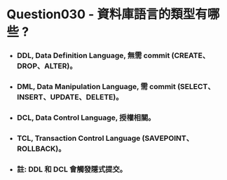 Question030 - 資料庫語言的類型有哪些 ?
=====
* ### DDL, Data Definition Language, 無需 commit (CREATE、DROP、ALTER)。
* ### DML, Data Manipulation Language, 需 commit (SELECT、INSERT、UPDATE、DELETE)。
* ### DCL, Data Control Language, 授權相關。
* ### TCL, Transaction Control Language (SAVEPOINT、ROLLBACK)。
* ### 註: DDL 和 DCL 會觸發隱式提交。
<br />
